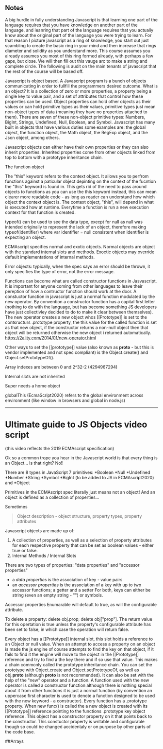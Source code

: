 ## Notes

A big hurdle in fully understanding Javascript is that learning one part of the language requires that you have knowledge on another part of the language, and leanring that part of the language requires that you actually know about the original part of the language you were trying to learn. For that reason I picture javascript as a ring of knowledge, you start out just scambling to create the basic ring in your mind and then increase that rings diameter and solidity as you understand more. This course assumes you already assumes you most of this ring formed already, with perhaps a few gaps, but close. We will then fill out this vauge arc to make a string and complete circle. The following is audit on the main tenants of javascript that the rest of the course will be based off.

Javascript is object based. A Javascript program is a bunch of objects communicating in order to fullfill the programmers desired outcome. What is an object? It is a collection of zero or more properties, a property being a single key to value pair, and a set of attributes that control how these properties can be used. Object properties can hold other objects as their values or can hold primitive types as their values, primitive types just mean non-object types of data (meaning they have no properties attached to them). There are seven of these non-object primitive types: Numbers, BigInt, Strings, Undefined, Null, Boolean, and Symbol. Javascript has many built in objects that have various duties some examples are: the global object, the function object, the Math object, the RegExp object, and the Json object, among others.

Javascript objects can either have their own properties or they can also inherit properties. Inherited properties come from other objects linked from top to bottom with a prototype inheritance chain.

The function object

The "this" keyword refers to the context object. It allows you to perfrom functions against a paticular object depinting on the context of the fucntion the "this" keyword is found in. This gets rid of the need to pass around objects to functions as you can use the this keyword instead, this can mean clearer more readable code - as long as reader can understand how which object the context object is. The context object, "this", will depend in what is executed how at runtime. Everytime a function is run a new execution context for that function is created. 


typeof() can be used to see the data type, execpt for null as null was intended originally to represent the lack of an object, therefore making typeof(identifier) where var identifier = null consistent when identifier is expecting an object.

ECMAscript specifies normal and exotic objects. Normal objects are object with the standard internal slots and methods. Exoctic objects may override default implementations of internal methods.

Error objects: typically, when the spec says an error should be thrown, it only specifies the type of error, not the error message. 


Functions can become what are called constructor functions in Jasvascript. It is important for anyone coming from other languages to leave their pereption of how a contructor function should work at the door. A constuctor function in javascript is just a normal function modulated by the new operator. By convention a constructor function has a capital first letter (nothing to do with the language, but has become something JS developers have just collectivley decided to do to make it clear between themselves). The new operator creates a new object whos [[Prototype]] is set to the contsructurs .prototype property, the this value for the called function is set as that new object, if the constructor returns a non-null object then that object will be returned otherwise the new object i returned automatically.
https://2ality.com/2014/01/new-operator.html

Other ways to set the [[prototype]] value (also known as __proto__ - but this is vendor implemented and not spec compliant) is the Object.create() and Object.setPrototypeOf().

Array indexes are between 0 and 2^32-2 (4294967294)

Internal slots are not inherited

Super needs a home object

globalThis (EcmaScript2020) refers to the global environment across environment (like window in browsers and global in node.js)

--------------------------------------------

# Ultimate guide to JS Objects video script

(this video reflects the 2019 ECMAscript specification)

Ok so a common trope you hear in the Javascript world is that every thing is an Object... Is that right?
No!!

There are 8 types in JavaScript 
7 primitives:
*Boolean
*Null
*Undefined
*Number
*String
*Symbol
*BigInt (to be added to JS in ECMAscript2020)
and 
*Object

Primitives in the ECMAscript spec literally just means not an object! And an object is defined as a collection of properties...

Sometimes 

> Object description - object structure, property types, property attributes

Javascript objects are made up of:
1. A collection of properties, as well as a selection of property attributes for each respective property that can be set as boolean values - either true or false.
2. Internal Methods / Internal Slots


There are two types of properties: "data properties" and "accessor properties"
* a _data properties_ is the association of key - value pairs
* an _accessor properties_ is the association of a key with up to two accessor functions; a getter and a setter
For both, keys can either be string (even an empty string - "") or symbols.

Accessor properties 
Enumarable will default to true, as will the configurable attribute. 

To delete a property: delete obj.prop; delete obj["prop"]. The return value for this opertation is true unless the property's configurable attribute has been set to false, in which case the operation will return false.


Every object has a [[Prototype]] internal slot, this slot holds a reference to an Object or null value. When an attempt to access a property on an object is made the js engine of course attempts to find the key on that object, if it fails to find it the engine will move to the object in the [[Prototype]] reference and try to find a the key there and if so use that value. This makes a chain commonly called the prototype inheritance chain. You can set the prototype with Object.create and Object.setPrototypeOf, as well as obj.__proto__ (although __proto__ is not recommended). It can also be set with the help of the "new" operator and a function. A function used with the new operator is called a constructor function although there is nothing special about it from other functions it is just a normal function (by convention an uppercase first character is used to denote a function designed to be used with the new keyword - a constructor). Every function has a .prototype property. When new func() is called the a new object is created with its [[Prototype]] reference pointing to the functions .prototype key object reference. This object has a constructor property on it that points back to the constructor. This constuctor property is writable and configurable though so could be changed accidentaly or on purpose by other parts of the code base.



##Arrays
